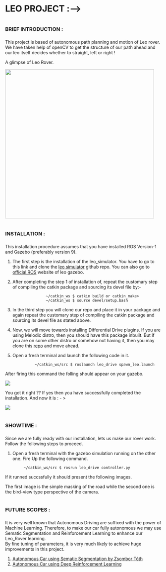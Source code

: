 # LEO PROJECT :-->

# <h3>BRIEF INTRODUCTION :<h3>
  This project is based of autonomous path planning and motion of Leo rover. We have taken help of openCV to get the structure of our path ahead and 
  our leo itself decides whether to straight, left or right !
  
  A glimpse of Leo Rover.
  
  <img src = "https://github.com/jsparrow08/leo_project/blob/main/leo.jpg" height = "480" width = "480"/>
  


# <h3>INSTALLATION :<h3>
  This installation procedure assumes that you have installed ROS Version-1 and Gazebo (preferably version 9).
  1. The first step is the installation of the leo_simulator. You have to go to this link and clone the <a href = "https://github.com/LeoRover/leo_simulator">leo simulator</a> github repo. You can also go to <a href = "http://wiki.ros.org/leo_gazebo">official ROS</a> website of leo gazebo.
  
  2. After completing the step 1 of installation of, repeat the customary step of compiling the catkin package and sourcing its devel file by:-<br>
  
                        ~/catkin_ws $ catkin build or catkin_make>
                        ~/catkin_ws $ source devel/setup.bash

  3. In the third step you will clone our repo and place it in your package and again repeat the customary step of compiling the catkin package and sourcing its devel file as stated above.
  
  4. Now, we will move towards installing Differential Drive plugins. If you are using Melodic distro, then you should have this package inbuilt. But if you are
  on some other distro or somehow not having it, then you may clone this <a href = "https://github.com/ros-controls/ros_controllers">repo</a> and move ahead.
  
 4. Open a fresh terminal and launch the following code in it.<br>
  
                  ~/catkin_ws/src $ roslaunch leo_drive spawn_leo.launch
 
  After firing this command the folling should appear on your gazebo.
  
  <img src = "https://github.com/jsparrow08/leo_project/blob/main/leo_road.png"/>
  
  You got it right ?? If yes then you have successfully completed the installation.
  And now it is : - > 
  
  <img src = "https://github.com/jsparrow08/leo_project/blob/main/tenor.gif"/>
  
  # <h3>SHOWTIME :<h3>
  
  Since we are fully ready with our installation, lets us make our rover work. Follow the following steps to proceed.
  
  1. Open a fresh terminal with the gazebo simulation running on the other one. Fire Up the following command.
  
              ~/catkin_ws/src $ rosrun leo_drive controller.py
  
  
  If it runned succssfully it should present the following images.
 
  The first image is the simple masking of the road while the second one is the bird-view type perspective of the camera.

  
  
  
 

  
  # <h3>FUTURE SCOPES :<h3>
  
  It is very well known that Autonomous Driving are suffixed with the power of Machine Learning. Therefore, to make our car fully autonomous we may use Sematic Segmentation and Reinforcement Learning to enhance our Leo_Rover learning.<br>
  By fine tuning of parameters, it is very much likely to achieve huge improvements in this project.<br>
  
  1. <a href = "https://smartlabai.medium.com/deep-learning-based-semantic-segmentation-in-simulation-and-real-world-for-autonomous-vehicles-e7fe25cef816">Autonomous Car using Sematic Segmentation by Zsombor Tóth</a>
  2. <a href = "https://arxiv.org/abs/2002.00444">Autonomous Car using Deep Reinforcement Learning</a>
  
